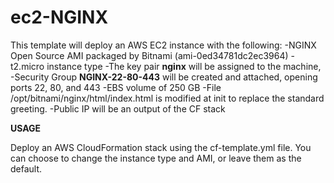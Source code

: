 # ec2-NGINX

This template will deploy an AWS EC2 instance with the following:
-NGINX Open Source AMI packaged by Bitnami (ami-0ed34781dc2ec3964)
-t2.micro instance type
-The key pair **nginx** will be assigned to the machine, 
-Security Group **NGINX-22-80-443** will be created and attached, opening ports 22, 80, and 443
-EBS volume of 250 GB
-File /opt/bitnami/nginx/html/index.html is modified at init to replace the standard greeting.
-Public IP will be an output of the CF stack

**USAGE**

Deploy an AWS CloudFormation stack using the cf-template.yml file. You can choose to change the instance type and AMI, or leave them as the default. 
